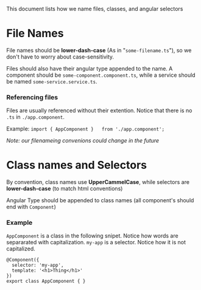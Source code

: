 This document lists how we name files, classes, and angular selectors

# File Names
File names should be **lower-dash-case** (As in "`some-filename.ts`"),
so we don't have to worry about case-sensitivity.

Files should also have their angular type appended to the name.
A component should be `some-component.component.ts`,
while a service should be named `some-service.service.ts`.

### Referencing files
Files are usually referenced without their extention.
Notice that there is no `.ts` in `./app.component`.

Example:
`import { AppComponent }   from './app.component';`

_Note: our filenameing convenions could change in the future_

# Class names and Selectors
By convention, class names use **UpperCammelCase**, 
while selectors are **lower-dash-case** (to match html conventions)

Angular Type should be appended to class names
(all component's should end with `Component`)

### Example
`AppComponent` is a class in the following snipet. 
Notice how words are separarated with capitalization. 
`my-app` is a selector. Notice how it is not capitalized.
```
@Component({
  selector: 'my-app',
  template: '<h1>Thing</h1>'
})
export class AppComponent { }
```
